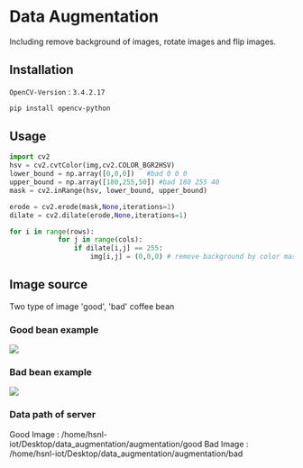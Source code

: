# Data Augmentation
Including remove background of images, rotate images and flip images.

## Installation
`OpenCV-Version` : `3.4.2.17`
```bash 
pip install opencv-python
```

## Usage 
```python 
import cv2
hsv = cv2.cvtColor(img,cv2.COLOR_BGR2HSV)
lower_bound = np.array([0,0,0])   #bad 0 0 0
upper_bound = np.array([180,255,50]) #bad 180 255 40
mask = cv2.inRange(hsv, lower_bound, upper_bound)

erode = cv2.erode(mask,None,iterations=1) 
dilate = cv2.dilate(erode,None,iterations=1)

for i in range(rows):
            for j in range(cols):
                if dilate[i,j] == 255:
                    img[i,j] = (0,0,0) # remove background by color mask
```
## Image source
Two type of image 'good', 'bad' coffee bean
### Good bean example
![](https://github.com/tlchou/data_augmentation/blob/master/augmentation/good/1.bmp)
### Bad bean example
![](https://github.com/tlchou/data_augmentation/blob/master/augmentation/bad/1.bmp)
### Data path of server
Good Image : /home/hsnl-iot/Desktop/data_augmentation/augmentation/good
Bad Image : /home/hsnl-iot/Desktop/data_augmentation/augmentation/bad
